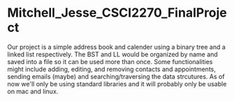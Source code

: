 # Mitchell_Jesse_CSCI2270_FinalProject
Our project is a simple address book and calender using a binary tree and a linked list respectively.
The BST  and LL would be organized by name and saved into a file so it can be used more than once. Some functionalities might include adding, editing, and removing contacts and appointments, sending emails (maybe) and searching/traversing the data strcutures. As of now we'll only be using standard libraries and it will probably only be usable on mac and linux.
